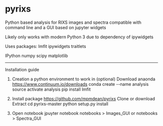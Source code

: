 # pyrixs
Python based analysis for RIXS images and spectra compatible with command line and a GUI based on jupyter widgets

Likely only works with modern Python 3 due to dependency of ipywidgets

Uses packages:
lmfit
ipywidgets
traitlets

IPython
numpy
scipy
matplotlib

--------
Installation guide

1. Creation a python environment to work in (optional)
Download anaonda 
https://www.continuum.io/downloads
conda create --name analysis
source activate analysis
pip install lmfit

2. Install package
https://github.com/mpmdean/pyrixs
Clone or download
Extract
cd pyrixs-master
python setup.py install

3. Open notebook
jpuyter notebook
notebooks > Images_GUI
or
notebooks > Spectra_GUI
